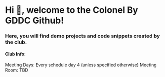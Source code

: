 <h1> Hi 👋,  welcome to the Colonel By GDDC Github! </h1>

<h3> Here, you will find demo projects and code snippets created by the club. </h3>

<h4> Club Info: </h4>
Meeting Days: Every schedule day 4 (unless specified otherwise)
Meeting Room: TBD


<!--
**ColonelByGDDC/ColonelByGDDC** is a ✨ _special_ ✨ repository because its `README.md` (this file) appears on your GitHub profile.

Here are some ideas to get you started:

- 🔭 I’m currently working on ...
- 🌱 I’m currently learning ...
- 👯 I’m looking to collaborate on ...
- 🤔 I’m looking for help with ...
- 💬 Ask me about ...
- 📫 How to reach me: ...
- 😄 Pronouns: ...
- ⚡ Fun fact: ...
-->

